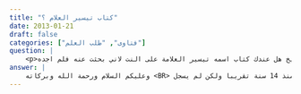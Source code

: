 ```yaml
---
title: "كتاب تيسير العلام ؟"
date: 2013-01-21
draft: false
categories: ["فتاوى", "طلب العلم"]
question: |
    <p>السلام عليكم يا شيخ هل عندك كتاب اسمه تيسير العلامة على النت لاني بحثت عنه فلم اجده</p>
answer: |
    وعليكم السلام ورحمة الله وبركاته <BR> لا يوجد عندي كتاب بهذا الاسم نعم شرحت كتاب تيسير العلام شرح عمدة الأحكام وانتهيت من شرحه منذ 14 سنة تقريبا ولكن لم يسجل . <BR>والله المستعان .
---
```


